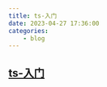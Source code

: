 ```yaml
---
title: ts-入门
date: 2023-04-27 17:36:00
categories:
    - blog
---
```


## [ts-入门](https://ts.xcatliu.com/)
